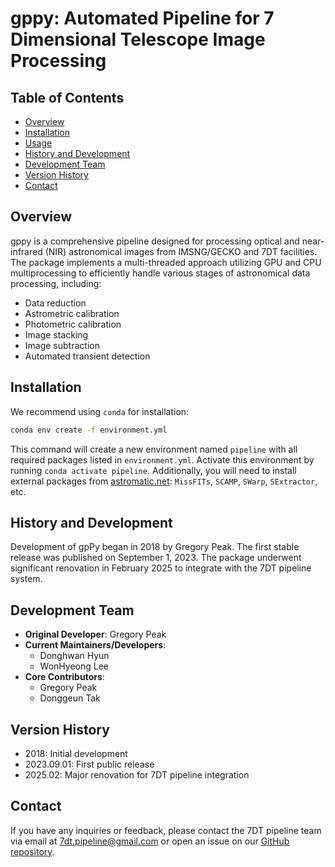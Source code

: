 # gppy: Automated Pipeline for 7 Dimensional Telescope Image Processing

## Table of Contents
- [Overview](#overview)
- [Installation](#install)
- [Usage](#usage)
- [History and Development](#history-and-development)
- [Development Team](#development-team)
- [Version History](#version-history)
- [Contact](#contact)

## Overview
gppy is a comprehensive pipeline designed for processing optical and near-infrared (NIR) astronomical images from IMSNG/GECKO and 7DT facilities. The package implements a multi-threaded approach utilizing GPU and CPU multiprocessing to efficiently handle various stages of astronomical data processing, including:

- Data reduction
- Astrometric calibration
- Photometric calibration
- Image stacking
- Image subtraction
- Automated transient detection

## Installation
We recommend using `conda` for installation:

```bash
conda env create -f environment.yml
```

This command will create a new environment named `pipeline` with all required packages listed in `environment.yml`. Activate this environment by running `conda activate pipeline`. Additionally, you will need to install external packages from [astromatic.net](https://www.astromatic.net/software/): `MissFITs`, `SCAMP`, `SWarp`, `SExtractor`, etc.

## History and Development
Development of gpPy began in 2018 by Gregory Peak. The first stable release was published on September 1, 2023. The package underwent significant renovation in February 2025 to integrate with the 7DT pipeline system.

## Development Team
- **Original Developer**: Gregory Peak
- **Current Maintainers/Developers**: 
  - Donghwan Hyun
  - WonHyeong Lee
- **Core Contributors**:
  - Gregory Peak
  - Donggeun Tak
  
## Version History
- 2018: Initial development
- 2023.09.01: First public release
- 2025.02: Major renovation for 7DT pipeline integration

## Contact
If you have any inquiries or feedback, please contact the 7DT pipeline team via email at [7dt.pipeline@gmail.com](mailto:7dt.pipeline@gmail.com) or open an issue on our [GitHub repository](https://github.com/7DimensionalTelescope/pipeline).
